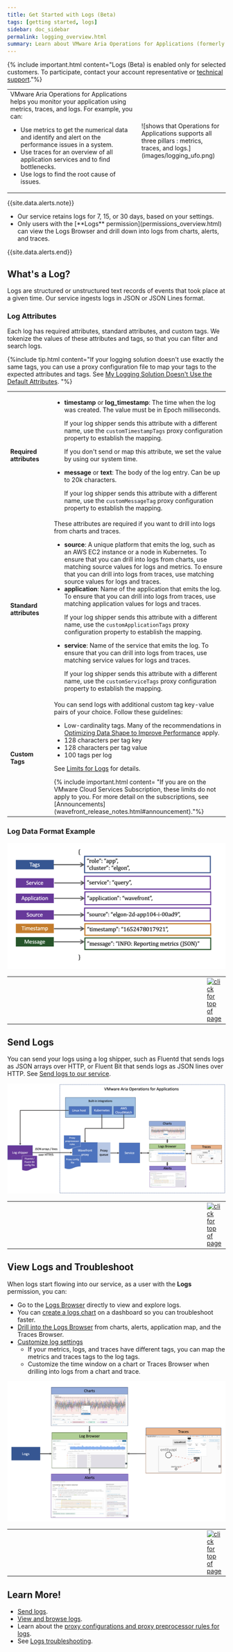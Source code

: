```yaml
---
title: Get Started with Logs (Beta)
tags: [getting started, logs]
sidebar: doc_sidebar
permalink: logging_overview.html
summary: Learn about VMware Aria Operations for Applications (formerly known as Tanzu Observability by Wavefront) metrics, logs, and traces.
---
```


{% include important.html content="Logs (Beta) is enabled only for selected customers. To participate, contact your account representative or [technical support](wavefront_support_feedback.html#support)."%}

 <table style="width: 100%;">
<tbody>
<tr>
  <td width="60%" >
    VMware Aria Operations for Applications helps you monitor your application using metrics, traces, and logs.
    For example, you can:
    <ul>
      <li>
        Use metrics to get the numerical data and identify and alert on the performance issues in a system.
      </li>
      <li>
        Use traces for an overview of all application services and to find bottlenecks.
      </li>
      <li>
        Use logs to find the root cause of issues.
      </li>
    </ul>
  </td>
  <td width="40%" markdown="span">
    ![shows that Operations for Applications supports all three pillars : metrics, traces, and logs.](images/logging_ufo.png)
  </td>
</tr>
</tbody>
</table>

{{site.data.alerts.note}}
<ul>
  <li>
    Our service retains logs for 7, 15, or 30 days, based on your settings.
  </li>
  <li markdown="span">
    Only users with the [**Logs** permission](permissions_overview.html) can view the Logs Browser and drill down into logs from charts, alerts, and traces.
  </li>
</ul>
{{site.data.alerts.end}}

## What's a Log?

Logs are structured or unstructured text records of events that took place at a given time. Our service ingests logs in JSON or JSON Lines format.

### Log Attributes

Each log has required attributes, standard attributes, and custom tags. We tokenize the values of these attributes and tags, so that you can filter and search logs.

{%include tip.html content="If your logging solution doesn't use exactly the same tags, you can use a proxy configuration file to map your tags to the expected attributes and tags. See [My Logging Solution Doesn't Use the Default Attributes](logging_faq.html#my-logging-solution-doesnt-use-the-default-attributes). "%}

<table style="width: 100;">
  <tr>
    <td width="20%">
      <strong>Required attributes</strong>
    </td>
    <td width="80%">
    <ul>
    <li><strong>timestamp</strong> or <strong>log_timestamp</strong>: The time when the log was created. The value must be in Epoch milliseconds.
    <p>If your log shipper sends this attribute with a different name, use the <code>customTimestampTags</code> proxy configuration property to establish the mapping.</p>
    <p>If you don't send or map this attribute, we set the value by using our system time.</p>
    </li>
    <li><strong>message</strong> or <strong>text</strong>: The body of the log entry. Can be up to 20k characters.
    <p>If your log shipper sends this attribute with a different name, use the <code>customMessageTag</code> proxy configuration property to establish the mapping.</p></li>
    </ul>
    </td>
  </tr>
  <tr>
    <td>
      <strong>Standard attributes</strong>
    </td>
    <td>
    These attributes are required if you want to drill into logs from charts and traces.
    <ul>
    <li><strong>source</strong>: A unique platform that emits the log, such as an AWS EC2 instance or a node in Kubernetes. To ensure that you can drill into logs from charts, use matching source values for logs and metrics. To ensure that you can drill into logs from traces, use matching source values for logs and traces.
    </li>
    <li><strong>application</strong>: Name of the application that emits the log. To ensure that you can drill into logs from traces, use matching application values for logs and traces.
    <p>If your log shipper sends this attribute with a different name, use the <code>customApplicationTags</code> proxy configuration property to establish the mapping.</p></li>
    <li><strong>service</strong>: Name of the service that emits the log. To ensure that you can drill into logs from traces, use matching service values for logs and traces.
    <p>If your log shipper sends this attribute with a different name, use the <code>customServiceTags</code> proxy configuration property to establish the mapping.</p></li>
    </ul>
    </td>
  </tr>
<tr>
    <td>
    <strong>Custom Tags</strong>
    </td>
    <td>You can send logs with additional custom tag key-value pairs of your choice. Follow these guidelines:
       <ul>
        <li>
          Low-cardinality tags. Many of the recommendations in <a href="optimize_data_shape.html">Optimizing Data Shape to Improve Performance</a> apply.
        </li>
        <li>
          128 characters per tag key
        </li>
        <li>
          128 characters per tag value
        </li>
        <li>
          100 tags per log
        </li>
       </ul>
    <p>See <a href="logging_send_logs.html#limits-for-logs">Limits for Logs</a> for details.</p>
    {% include important.html content= "If you are on the VMware Cloud Services Subscription, these limits do not apply to you. For more detail on the subscriptions, see [Announcements](wavefront_release_notes.html#announcement)."%}
    </td>
  </tr>
</table>


### Log Data Format Example

![Image giving an overview of the attributes in a log. They are listed in the table above.](images/logging_log_image.png)

<table style="width: 100%;">
<tbody>
<tr><td width="90%">&nbsp;</td><td width="10%"><a href="logging_overview.html"><img src="/images/to_top.png" alt="click for top of page"/></a></td></tr>
</tbody>
</table>


## Send Logs

You can send your logs using a log shipper, such as Fluentd that sends logs as JSON arrays over HTTP, or Fluent Bit that sends logs as JSON lines over HTTP. See [Send logs to our service](logging_send_logs.html).

![A diagram shows how logs are sent from a log shipper to our service components](images/logging_send_logs2.png)

<table style="width: 100%;">
<tbody>
<tr><td width="90%">&nbsp;</td><td width="10%"><a href="logging_overview.html"><img src="/images/to_top.png" alt="click for top of page"/></a></td></tr>
</tbody>
</table>

## View Logs and Troubleshoot

When logs start flowing into our service, as a user with the **Logs** permission, you can:
* Go to the [Logs Browser](logging_log_browser.html) directly to view and explore logs.
* You can [create a logs chart](logging_logs_chart.html) on a dashboard so you can troubleshoot faster.
* [Drill into the Logs Browser](logging_drill_into_logs.html) from charts, alerts, application map, and the Traces Browser.
* [Customize log settings](logging_logs_settings.html)
  * If your metrics, logs, and traces have different tags, you can map the metrics and traces tags to the log tags.
  * Customize the time window on a chart or Traces Browser when drilling into logs from a chart and trace.
  
![A diagram that shows all the UI pages that link to logs (charts, alerts, application map and Traces Browser). How to navigate from each one of them to the Logs Browser is explained in the sections below.](images/logging_all_ui.png)

<table style="width: 100%;">
<tbody>
<tr><td width="90%">&nbsp;</td><td width="10%"><a href="logging_overview.html"><img src="/images/to_top.png" alt="click for top of page"/></a></td></tr>
</tbody>
</table>


## Learn More!

* [Send logs](logging_send_logs.html).
* [View and browse logs](logging_log_browser.html).
* Learn about the [proxy configurations and proxy preprocessor rules for logs](logging_proxy_configurations.html).
* See [Logs troubleshooting](logging_faq.html).

